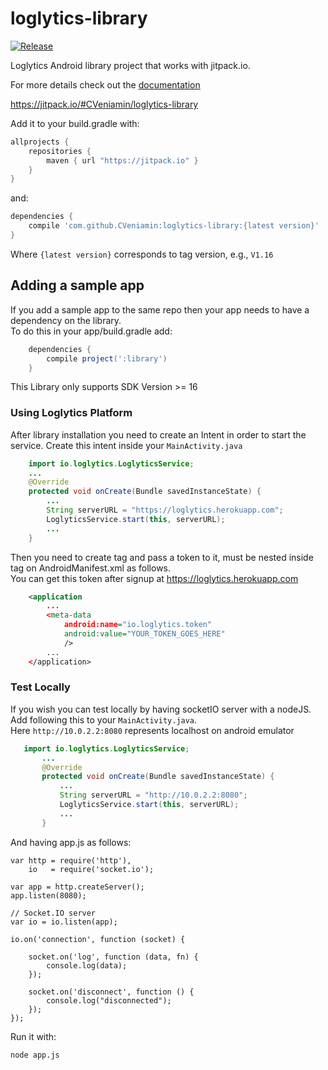 # loglytics-library

[![Release](https://jitpack.io/v/CVeniamin/loglytics-library.svg)](https://jitpack.io/#CVeniamin/loglytics-library)

Loglytics Android library project that works with jitpack.io.

For more details check out the [documentation](https://github.com/jitpack/jitpack.io/blob/master/ANDROID.md)

https://jitpack.io/#CVeniamin/loglytics-library

Add it to your build.gradle with:
```gradle
allprojects {
    repositories {
        maven { url "https://jitpack.io" }
    }
}
```
and:

```gradle
dependencies {
    compile 'com.github.CVeniamin:loglytics-library:{latest version}'
}
```
Where `{latest version}` corresponds to tag version, e.g., ``V1.16``

## Adding a sample app 

If you add a sample app to the same repo then your app needs to have a dependency on the library. <br/>
To do this in your app/build.gradle add:

```gradle
    dependencies {
        compile project(':library')
    }
```

This Library only supports SDK Version >= 16

### Using Loglytics Platform
After library installation you need to create an Intent in order to start the service.
Create this intent inside your ``MainActivity.java``

```java
    import io.loglytics.LoglyticsService;
    ...
    @Override
    protected void onCreate(Bundle savedInstanceState) {
        ...
        String serverURL = "https://loglytics.herokuapp.com";
        LoglyticsService.start(this, serverURL);
        ...
    }
```

Then you need to create <meta-data> tag and pass a token to it, <meta-data> must be nested inside <application> tag on AndroidManifest.xml as follows. <br/>
You can get this token after signup at https://loglytics.herokuapp.com
```xml
    <application
        ...
        <meta-data
            android:name="io.loglytics.token"
            android:value="YOUR_TOKEN_GOES_HERE"
            />
        ...
    </application>
```

### Test Locally

If you wish you can test locally by having socketIO server with a nodeJS.
Add following this to your ```MainActivity.java```. <br/>
Here `http://10.0.2.2:8080` represents localhost on android emulator
```java
   import io.loglytics.LoglyticsService;
       ...
       @Override
       protected void onCreate(Bundle savedInstanceState) {
           ...
           String serverURL = "http://10.0.2.2:8080";
           LoglyticsService.start(this, serverURL);
           ...
       }
````

And having app.js as follows:
```node
var http = require('http'),
    io   = require('socket.io');

var app = http.createServer();
app.listen(8080);

// Socket.IO server
var io = io.listen(app);

io.on('connection', function (socket) {

    socket.on('log', function (data, fn) {
        console.log(data);
    });

    socket.on('disconnect', function () {
        console.log("disconnected");
    });
});
```

Run it with:
```cmd
node app.js
```

